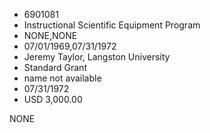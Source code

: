* 6901081
* Instructional Scientific Equipment Program
* NONE,NONE
* 07/01/1969,07/31/1972
* Jeremy Taylor, Langston University
* Standard Grant
* name not available
* 07/31/1972
* USD 3,000.00

NONE